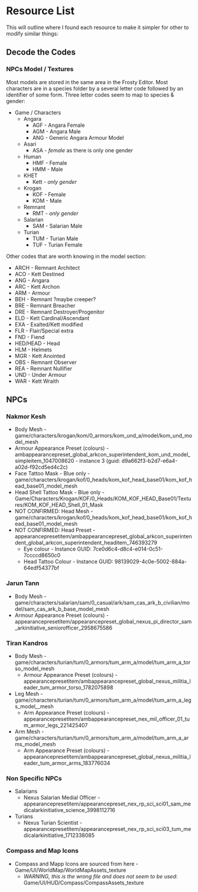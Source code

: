 # Resource List

This will outline where I found each resource to make it simpler for other to modify similar things:

## Decode the Codes

### NPCs Model / Textures

Most models are stored in the same area in the Frosty Editor. Most characters are in a species folder by a several letter code followed by an identifier of some form. Three letter codes seem to map to species & gender:

* Game /  Characters
  * Angara
    * AGF - Angara Female
    * AGM - Angara Male
    * ANG - Generic Angara Armour Model
  * Asari
    * ASA - *female* as there is only one gender
  * Human
    * HMF - Female
    * HMM - Male
  * KHET
    * Kett - *only gender*
  * Krogan
    * KOF - Female
    * KOM - Male
  * Remnant
    * RMT - *only gender*
  * Salarian
    * SAM - Salarian Male
  * Turian
    * TUM - Turian Male
    * TUF - Turian Female

Other codes that are worth knowing in the model section:

* ARCH - Remnant Architect
* ACO - Kett Destined
* ANG - Angara
* ARC - Kett Archon
* ARM - Armour
* BEH - Remnant ?maybe creeper?
* BRE - Remnant Breacher
* DRE - Remnant Destroyer/Progenitor
* ELD - Kett Cardinal/Ascendant
* EXA - Exalted/Kett modified
* FLR - Flair/Special extra
* FND - Fiend
* HED/HEAD - Head
* HLM - Helmets
* MGR - Kett Anointed
* OBS - Remnant Observer
* REA - Remnant Nullifier
* UND - Under Armour
* WAR - Kett Wraith

## NPCs

### Nakmor Kesh

* Body Mesh - game/characters/krogan/kom/0_armors/kom_und_a/model/kom_und_model_mesh
* Armour Appearance Preset (colours) - ambappearancepreset_global_arkcon_superintendent_kom_und_model_simpleitem_1047008620 - instance 3 (guid: d9a662f3-b2d7-e6a4-a02d-f92cd5ed4c2c)
* Face Tattoo Mask - Blue only - game/characters/krogan/kof/0_heads/kom_kof_head_base01/kom_kof_head_base01_model_mesh
* Head Shell Tattoo Mask - Blue only - Game/Characters/Krogan/KOF/0_Heads/KOM_KOF_HEAD_Base01/Textures/KOM_KOF_HEAD_Shell_01_Mask
* NOT CONFIRMED: Head Mesh - game/characters/krogan/kof/0_heads/kom_kof_head_base01/kom_kof_head_base01_model_mesh
* NOT CONFIRMED: Head Preset - appearancepresetitem/ambappearancepreset_global_arkcon_superintendent_global_arkcon_superintendent_headitem_746393279
  * Eye colour - Instance GUID: 7ce0d6c4-d8c4-e014-0c51-7ccccd8650c0
  * Head Tattoo Colour - Instance GUID: 98139029-4c0e-5002-884a-64edf54377bf

### Jarun Tann

* Body Mesh - game/characters/salarian/sam/0_casual/ark/sam_cas_ark_b_civilian/model/sam_cas_ark_b_base_model_mesh
* Armour Appearance Preset (colours) - appearancepresetitem/appearancepreset_global_nexus_pi_director_sam_arkinitiative_seniorofficer_2958675586

### Tiran Kandros

* Body Mesh - game/characters/turian/tum/0_armors/tum_arm_a/model/tum_arm_a_torso_model_mesh
  * Armour Appearance Preset (colours) - appearancepresetitem/ambappearancepreset_global_nexus_militia_leader_tum_armor_torso_1782075898
* Leg Mesh - game/characters/turian/tum/0_armors/tum_arm_a/model/tum_arm_a_legs_model__mesh
  * Arm Appearance Preset (colours) - appearancepresetitem/ambappearancepreset_nex_mil_officer_01_tum_armor_legs_221425407
* Arm Mesh - game/characters/turian/tum/0_armors/tum_arm_a/model/tum_arm_a_arms_model_mesh
  * Arm Appearance Preset (colours) - appearancepresetitem/ambappearancepreset_global_nexus_militia_leader_tum_armor_arms_183776034

### Non Specific NPCs

* Salarians
  * Nexus Salarian Medial Officer - appearancepresetitem/appearancepreset_nex_rp_sci_sci01_sam_medicalarkinitiative_science_3998112716
* Turians
  * Nexus Turian Scientist - appearancepresetitem/appearancepreset_nex_rp_sci_sci03_tum_medicalarkinitiative_1712338085

### Compass and Map Icons

* Compass and Mapp Icons are sourced from here - Game/UI/WorldMap/WorldMapAssets_texture
  * _WARNING, this is the wrong file and does not seem to be used_: Game/UI/HUD/Compass/CompassAssets_texture
